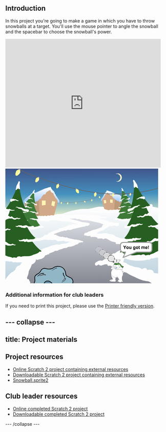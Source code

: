 ## Introduction

In this project you're going to make a game in which you have to throw snowballs at a target. You'll use the mouse pointer to angle the snowball and the spacebar to choose the snowball's power.

<div class="scratch-preview">
  <iframe allowtransparency="true" width="485" height="402" src="https://scratch.mit.edu/projects/embed/35172420/?autostart=true" frameborder="0"></iframe>
  <img src="images/snow-final.png">
</div>

### Additional information for club leaders

If you need to print this project, please use the [Printer friendly version](https://projects.raspberrypi.org/en/projects/snowball-fight/print).




--- collapse ---
---
title: Project materials
---
## Project resources
* [Online Scratch 2 project containing external resources](http://jumpto.cc/snowball-resources)
* [Downloadable Scratch 2 project containing external resources](resources/SnowballFightResources.sb2)
* [Snowball.sprite2](resources/Snowball.sprite2)

## Club leader resources
* [Online completed Scratch 2 project](http://scratch.mit.edu/projects/35172420/#editor)
* [Downloadable completed Scratch 2 project](resources/SnowballFight.sb2)

--- /collapse ---